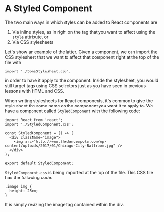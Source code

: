 # A Styled Component

The two main ways in which styles can be added to React components are 

1. Via inline styles, as in right on the tag that you want to affect using the `style` attribute, or
2. Via CSS stylesheets

Let's show an example of the latter. Given a component, we can import the CSS stylesheet that we want to affect that component right at the top of the file with 
```
import './SomeStylesheet.css';
```
in order to have it apply to the component. Inside the stylesheet, you would still target tags using CSS selectors just as you have seen in previous lessons with HTML and CSS. 

When writing stylesheets for React components, it's common to give the style sheet the same name as the component you want it to apply to. We have a component called `StyledComponent` with the following code:
```
import React from 'react';
import './StyledComponent.css';

const StyledComponent = () => (
  <div className="image">
    <img src="http://www.thedancespots.com/wp-content/uploads/2017/01/Chicago-City-Ballroom.jpg" />
  </div>
);

export default StyledComponent;
```
`StyledComponent.css` is being imported at the top of the file. This CSS file has the following code:
```
.image img {
  height: 25em;
}
```
It is simply resizing the image tag contained within the div. 